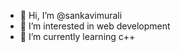 - 👋 Hi, I’m @sankavimurali
- 👀 I’m interested in web development
- 🌱 I’m currently learning c++
  

<!---
sankavimurali/sankavimurali is a ✨ special ✨ repository because its `README.md` (this file) appears on your GitHub profile.
You can click the Preview link to take a look at your changes.
--->
